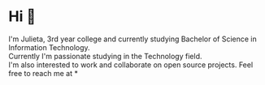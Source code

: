 # Hi 👋
I'm Julieta, 3rd year college and currently studying Bachelor of Science in Information Technology. <br>
Currently I'm passionate studying in the Technology field. <br>
I'm also interested to work and collaborate on open source projects.
Feel free to reach me at *


<!--
**Julieta398/Julieta398** is a ✨ _special_ ✨ repository because its `README.md` (this file) appears on your GitHub profile.

Here are some ideas to get you started:

- 🔭 I’m currently working on ...
- 🌱 I’m currently learning ... I’m looking to collaborate on Open Source Projects.
- 👯 I’m looking to collaborate on ...
- 🤔 I’m looking for help with ...
- 💬 Ask me about ...
- 📫 How to reach me: ...
- 😄 Pronouns: ...
- ⚡ Fun fact: ...
-->
